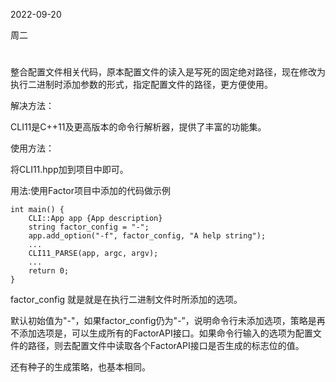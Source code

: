 2022-09-20

周二

# 
整合配置文件相关代码，原本配置文件的读入是写死的固定绝对路径，现在修改为执行二进制时添加参数的形式，指定配置文件的路径，更方便使用。

解决方法：

CLI11是C++11及更高版本的命令行解析器，提供了丰富的功能集。

使用方法：

将CLI11.hpp加到项目中即可。

用法:使用Factor项目中添加的代码做示例
```
int main() {
    CLI::App app {App description}
    string factor_config = "-";
    app.add_option("-f", factor_config, "A help string");
    ...
    CLI11_PARSE(app, argc, argv);
    ...
    return 0;
}
```
factor_config 就是就是在执行二进制文件时所添加的选项。

默认初始值为"-"，如果factor_config仍为"-”，说明命令行未添加选项，策略是再不添加选项是，可以生成所有的FactorAPI接口。如果命令行输入的选项为配置文件的路径，则去配置文件中读取各个FactorAPI接口是否生成的标志位的值。

还有种子的生成策略，也基本相同。

